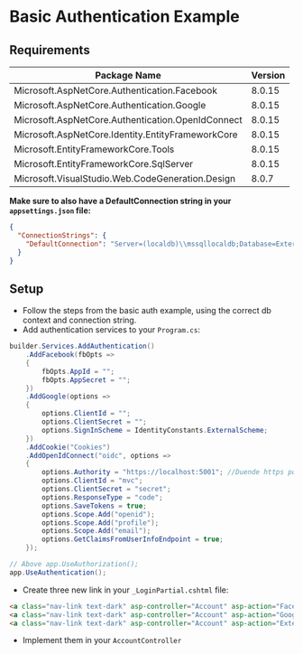 ﻿# Basic Authentication Example

## Requirements
| Package Name                                      | Version |
|---------------------------------------------------|---------|
| Microsoft.AspNetCore.Authentication.Facebook      | 8.0.15  |
| Microsoft.AspNetCore.Authentication.Google        | 8.0.15  |
| Microsoft.AspNetCore.Authentication.OpenIdConnect | 8.0.15  |
| Microsoft.AspNetCore.Identity.EntityFrameworkCore | 8.0.15  |
| Microsoft.EntityFrameworkCore.Tools               | 8.0.15  |
| Microsoft.EntityFrameworkCore.SqlServer           | 8.0.15  |
| Microsoft.VisualStudio.Web.CodeGeneration.Design  | 8.0.7   |

<b>Make sure to also have a DefaultConnection string in your `appsettings.json` file:</b>
```json
{
  "ConnectionStrings": {
    "DefaultConnection": "Server=(localdb)\\mssqllocaldb;Database=ExternalAuthDb;Trusted_Connection=True;MultipleActiveResultSets=true"
  }
}
```

## Setup
- Follow the steps from the basic auth example, using the correct db context and connection string.
- Add authentication services to your `Program.cs`:
```csharp
builder.Services.AddAuthentication()
    .AddFacebook(fbOpts =>
    {
        fbOpts.AppId = "";
        fbOpts.AppSecret = "";
    })
    .AddGoogle(options =>
    {
        options.ClientId = "";
        options.ClientSecret = "";
        options.SignInScheme = IdentityConstants.ExternalScheme;
    })
    .AddCookie("Cookies")
    .AddOpenIdConnect("oidc", options =>
    {
        options.Authority = "https://localhost:5001"; //Duende https port, check duende launch settings
        options.ClientId = "mvc";
        options.ClientSecret = "secret";
        options.ResponseType = "code";
        options.SaveTokens = true;
        options.Scope.Add("openid");
        options.Scope.Add("profile");
        options.Scope.Add("email");
        options.GetClaimsFromUserInfoEndpoint = true;
    });

// Above app.UseAuthorization();
app.UseAuthentication();
```
- Create three new link in your `_LoginPartial.cshtml` file:
```html
<a class="nav-link text-dark" asp-controller="Account" asp-action="FacebookLogin">Facebook Login</a>
<a class="nav-link text-dark" asp-controller="Account" asp-action="GoogleLogin">Google Login</a>
<a class="nav-link text-dark" asp-controller="Account" asp-action="ExternalLogin">External Login</a>
```
- Implement them in your `AccountController`